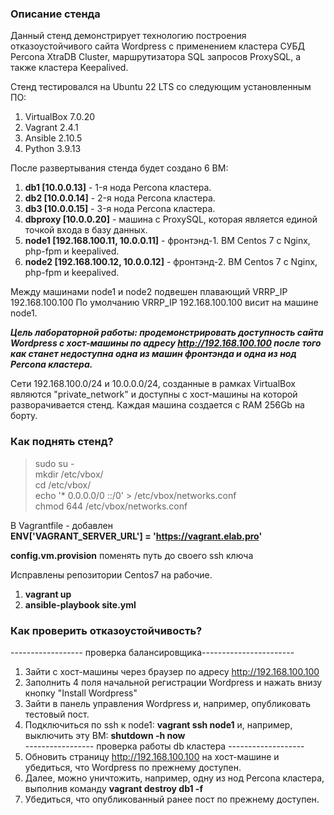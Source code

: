 ### Описание стенда

Данный стенд демонстрирует технологию построения отказоустойчивого сайта Wordpress с применением кластера СУБД Percona XtraDB Cluster, маршрутизатора SQL запросов ProxySQL, а также кластера Keepalived. 

Стенд тестировался на Ubuntu 22 LTS со следующим установленным ПО:

1. VirtualBox 7.0.20
2. Vagrant 2.4.1
3. Ansible 2.10.5
4. Python 3.9.13

После развертывания стенда будет создано 6 ВМ:

1. **db1 [10.0.0.13]** - 1-я нода Percona кластера. 
2. **db2 [10.0.0.14]** - 2-я нода Percona кластера. 
3. **db3 [10.0.0.15]** - 3-я нода Percona кластера.
4. **dbproxy [10.0.0.20]** - машина с ProxySQL, которая является единой точкой входа в базу данных.
5. **node1 [192.168.100.11, 10.0.0.11]** - фронтэнд-1. ВМ Centos 7 с Nginx, php-fpm и keepalived. 
6. **node2 [192.168.100.12, 10.0.0.12]** - фронтэнд-2. ВМ Centos 7 с Nginx, php-fpm и keepalived.

Между машинами node1 и node2 подвешен плавающий VRRP_IP 192.168.100.100 По умолчанию VRRP_IP 192.168.100.100 висит на машине node1.


***Цель лабораторной работы: продемонстрировать доступность сайта Wordpress с хост-машины по адресу http://192.168.100.100 после того как станет недоступна одна из машин фронтэнда и одна из нод Percona кластера.***


Сети 192.168.100.0/24 и 10.0.0.0/24, созданные в рамках VirtualBox являются "private_network" и доступны с хост-машины на которой разворачивается стенд. Каждая машина создается с RAM 256Gb на борту.

### Как поднять стенд?

>sudo su - <br>
mkdir /etc/vbox/ <br>
cd /etc/vbox/ <br>
echo '* 0.0.0.0/0 ::/0' > /etc/vbox/networks.conf<br>
chmod 644 /etc/vbox/networks.conf<br>

В Vagrantfile - добавлен <br>
**ENV['VAGRANT_SERVER_URL'] = 'https://vagrant.elab.pro'**

**config.vm.provision** 
поменять путь до своего ssh ключа

Исправлены репозитории Centos7 на рабочие.

1. **vagrant up**
2. **ansible-playbook site.yml**

### Как проверить отказоустойчивость?<br>
------------------ проверка балансировщика-----------------------<br>
1. Зайти с хост-машины через браузер по адресу http://192.168.100.100
2. Заполнить 4 поля начальной регистрации Wordpress и нажать внизу кнопку "Install Wordpress"
3. Зайти в панель управления Wordpress и, например, опубликовать тестовый пост.
4. Подключиться по ssh к node1: **vagrant ssh node1** и, например, выключить эту ВМ: **shutdown -h now** <br>
----------------- проверка работы db кластера -------------------<br>
5. Обновить страницу http://192.168.100.100 на хост-машине и убедиться, что Wordpress по прежнему доступен.
6. Далее, можно уничтожить, например, одну из нод Percona кластера, выполнив команду **vagrant destroy db1 -f**
7. Убедиться, что опубликованный ранее пост по прежнему доступен.
